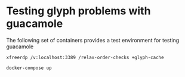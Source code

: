 # Testing glyph problems with guacamole

The following set of containers provides a test environment for testing guacamole

```
xfreerdp /v:localhost:3389 /relax-order-checks +glyph-cache
```

```
docker-compose up
```
